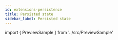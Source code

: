 ```yaml
---
id: extensions-persistence
title: Persisted state
sidebar_label: Persisted state
---
```


import { PreviewSample } from '../src/PreviewSample'

<PreviewSample example="plugin-persistence" />

